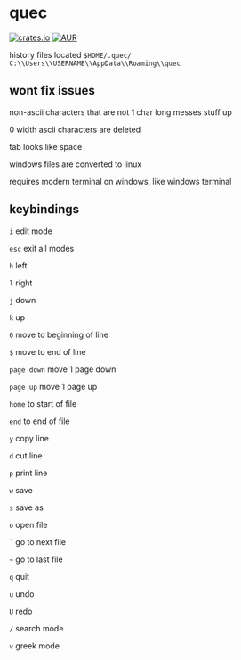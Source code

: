 # quec
[![crates.io](https://img.shields.io/crates/v/quec.svg)](https://crates.io/crates/quec) [![AUR](https://img.shields.io/aur/version/quec.svg)](https://aur.archlinux.org/packages/quec/)

history files located ``$HOME/.quec/`` ``C:\\Users\\USERNAME\\AppData\\Roaming\\quec``
## wont fix issues
non-ascii characters that are not 1 char long messes stuff up

0 width ascii characters are deleted

tab looks like space

windows files are converted to linux

requires modern terminal on windows, like windows terminal
## keybindings
``i`` edit mode

``esc`` exit all modes

``h`` left

``l`` right

``j`` down

``k`` up

``0`` move to beginning of line

``$`` move to end of line

``page down`` move 1 page down

``page up`` move 1 page up

``home`` to start of file

``end`` to end of file

``y`` copy line

``d`` cut line

``p`` print line

``w``  save

``s`` save as

``o`` open file

`` ` ``  go to next file

``~`` go to last file

``q``  quit

``u``  undo

``U``  redo

``/`` search mode

``v`` greek mode